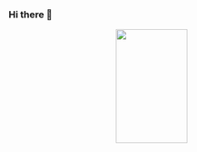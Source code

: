 ### Hi there 👋

<div id="header" align="center">
  <img src="https://media.giphy.com/media/13HgwGsXF0aiGY/giphy.gif" width="50%" height="200"/>
</div>
